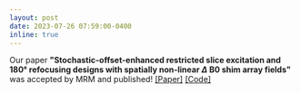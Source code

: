 ```yaml
---
layout: post
date: 2023-07-26 07:59:00-0400
inline: true
---
```

Our paper **"Stochastic-offset-enhanced restricted slice excitation and 180° refocusing designs with spatially non-linear $\Delta$ B0 shim array fields"** was accepted by MRM and published! [\[Paper\]](https://onlinelibrary.wiley.com/doi/10.1002/mrm.29827) [\[Code\]](https://github.com/molinzhang/Stochastic-offset-enhanced-restricted-slice-excitation-and-refocusing-designs)
<!-- 
[https://openaccess.thecvf.com/content/CVPR2023/papers/Wang_Semi-Supervised_Parametric_Real-World_Image_Harmonization_CVPR_2023_paper.pdf \[Paper\]][https://www.youtube.com/watch?v=SGAyDbJPyps \[Video\]][https://github.com/adobe/PIH \[Code\]][cvpr23_poster_8236.pdf \[Poster\]] -->

